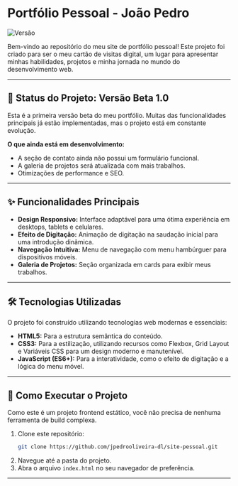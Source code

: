 # Portfólio Pessoal - João Pedro

![Versão](https://img.shields.io/badge/version-beta%201.0-blue)

Bem-vindo ao repositório do meu site de portfólio pessoal! Este projeto foi criado para ser o meu cartão de visitas digital, um lugar para apresentar minhas habilidades, projetos e minha jornada no mundo do desenvolvimento web.

---

## 🚀 Status do Projeto: Versão Beta 1.0

Esta é a primeira versão beta do meu portfólio. Muitas das funcionalidades principais já estão implementadas, mas o projeto está em constante evolução.

**O que ainda está em desenvolvimento:**
- A seção de contato ainda não possui um formulário funcional.
- A galeria de projetos será atualizada com mais trabalhos.
- Otimizações de performance e SEO.

---

## ✨ Funcionalidades Principais

- **Design Responsivo:** Interface adaptável para uma ótima experiência em desktops, tablets e celulares.
- **Efeito de Digitação:** Animação de digitação na saudação inicial para uma introdução dinâmica.
- **Navegação Intuitiva:** Menu de navegação com menu hambúrguer para dispositivos móveis.
- **Galeria de Projetos:** Seção organizada em cards para exibir meus trabalhos.

---

## 🛠️ Tecnologias Utilizadas

O projeto foi construído utilizando tecnologias web modernas e essenciais:

- **HTML5:** Para a estrutura semântica do conteúdo.
- **CSS3:** Para a estilização, utilizando recursos como Flexbox, Grid Layout e Variáveis CSS para um design moderno e manutenível.
- **JavaScript (ES6+):** Para a interatividade, como o efeito de digitação e a lógica do menu móvel.

---

## 📂 Como Executar o Projeto

Como este é um projeto frontend estático, você não precisa de nenhuma ferramenta de build complexa.

1. Clone este repositório:
   ```bash
   git clone https://github.com/jpedrooliveira-dl/site-pessoal.git
   ```
2. Navegue até a pasta do projeto.
3. Abra o arquivo `index.html` no seu navegador de preferência.

---